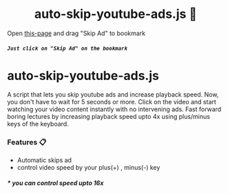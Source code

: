 <h1 align="center">auto-skip-youtube-ads.js 👋</h1>

Open [this-page](https://alhacen.github.io//auto-skip-youtube-ads.js/how-to-use.html) and drag "Skip Ad" to bookmark

##### `Just click on "Skip Ad" on the bookmark`
# auto-skip-youtube-ads.js
A script that lets you skip youtube ads and increase playback speed. 
Now, you don't have to wait for 5 seconds or more. Click on the video and start watching your video content instantly with no intervening ads.
Fast forward boring lectures by increasing playback speed upto 4x using plus/minus keys of the keyboard.


### Features 📋

- Automatic skips ad
- control video speed by your plus(+) , minus(-) key


##### * you can control speed upto 16x
